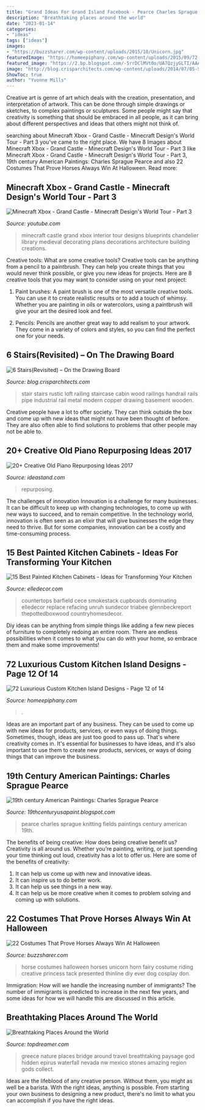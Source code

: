 ```yaml
---
title: "Grand Ideas For Grand Island Facebook - Pearce Charles Sprague Knitting Fields Paintings Century American 19th"
description: "Breathtaking places around the world"
date: "2023-01-14"
categories:
- "ideas"
tags: ["ideas"]
images:
- "https://buzzsharer.com/wp-content/uploads/2015/10/Unicorn.jpg"
featuredImage: "https://homeepiphany.com/wp-content/uploads/2015/09/72-Luxurious-Custom-Kitchen-Island-Designs-59.jpg"
featured_image: "https://2.bp.blogspot.com/-5rrDClMVt0o/UA7QzjyGLTI/AAAAAAAAHXs/2RxGKMfOYt4/s1600/Charles+Sprague+Pearce+-+Knitting+in+the+Fields.jpg"
image: "http://blog.crisparchitects.com/wp-content/uploads/2014/07/05-Stair-to-Loft-and-Wine-Cellar.jpg"
ShowToc: true
author: "Yvonne Mills"
---
```



Creative art is genre of art which deals with the creation, presentation, and interpretation of artwork. This can be done through simple drawings or sketches, to complex paintings or sculptures. Some people might say that creativity is something that should be embraced in all people, as it can bring about different perspectives and ideas that others might not think of.

	

		
searching about Minecraft Xbox - Grand Castle - Minecraft Design&#039;s World Tour - Part 3 you've came to the right place. We have 8 Images about Minecraft Xbox - Grand Castle - Minecraft Design&#039;s World Tour - Part 3 like Minecraft Xbox - Grand Castle - Minecraft Design&#039;s World Tour - Part 3, 19th century American Paintings: Charles Sprague Pearce and also 22 Costumes That Prove Horses Always Win At Halloween. Read more:
		
    
## Minecraft Xbox - Grand Castle - Minecraft Design&#039;s World Tour - Part 3

<img loading=lazy src="http://i1.ytimg.com/vi/T5i4_V2ZNA8/maxresdefault.jpg" onerror="this.onerror=null;this.src='https://tse1.mm.bing.net/th?id=OIP.JXQiLAqZViRWcCJU1HdLtAHaEK&amp;pid=15.1';" alt="Minecraft Xbox - Grand Castle - Minecraft Design&#039;s World Tour - Part 3">

_Source: youtube.com_

>minecraft castle grand xbox interior tour designs blueprints chandelier library medieval decorating plans decorations architecture building creations. 

	

Creative tools: What are some creative tools?
Creative tools can be anything from a pencil to a paintbrush. They can help you create things that you would never think possible, or give you new ideas for projects. Here are 8 creative tools that you may want to consider using on your next project:
1. Paint brushes: A paint brush is one of the most versatile creative tools. You can use it to create realistic results or to add a touch of whimsy. Whether you are painting in oils or watercolors, using a paintbrush will give your art the desired look and feel.

2. Pencils: Pencils are another great way to add realism to your artwork. They come in a variety of colors and styles, so you can find the perfect one for your needs.

    
## 6 Stairs(Revisited) – On The Drawing Board

<img loading=lazy src="http://blog.crisparchitects.com/wp-content/uploads/2014/07/05-Stair-to-Loft-and-Wine-Cellar.jpg" onerror="this.onerror=null;this.src='https://tse4.mm.bing.net/th?id=OIP.096zr9HkHTZo69CQI9GibAHaLG&amp;pid=15.1';" alt="6 Stairs(Revisited) – On the Drawing Board">

_Source: blog.crisparchitects.com_

>stair stairs rustic loft railing staircase cabin wood railings handrail rails pipe industrial rail metal modern copper drawing basement wooden. 

	

Creative people have a lot to offer society. They can think outside the box and come up with new ideas that might not have been thought of before. They are also often able to find solutions to problems that other people may not be able to.

    
## 20+ Creative Old Piano Repurposing Ideas 2017

<img loading=lazy src="https://ideastand.com/wp-content/uploads/2015/03/piano-repurposing-ideas/3-creative-old-piano-repurposing-ideas.jpg" onerror="this.onerror=null;this.src='https://tse1.mm.bing.net/th?id=OIP.fZyI6Aend51J7hFtCSwxMQAAAA&amp;pid=15.1';" alt="20+ Creative Old Piano Repurposing Ideas 2017">

_Source: ideastand.com_

>repurposing. 

	

The challenges of innovation
Innovation is a challenge for many businesses. It can be difficult to keep up with changing technologies, to come up with new ways to succeed, and to remain competitive. In the technology world, innovation is often seen as an elixir that will give businesses the edge they need to thrive. But for some companies, innovation can be a costly and time-consuming process.

    
## 15 Best Painted Kitchen Cabinets - Ideas For Transforming Your Kitchen

<img loading=lazy src="https://hips.hearstapps.com/hmg-prod.s3.amazonaws.com/images/painted-cabinets-9-1554916439.png?crop=1xw:1xh;center,top&amp;resize=480:*" onerror="this.onerror=null;this.src='https://tse3.mm.bing.net/th?id=OIP.BHlc8tQ_WoR0aWL3MHbphwHaLH&amp;pid=15.1';" alt="15 Best Painted Kitchen Cabinets - Ideas for Transforming Your Kitchen">

_Source: elledecor.com_

>countertops barfield cece smokestack cupboards dominating elledecor replace refacing unruh sundecor triabee glennbeckreport thepottedboxwood countryhomesdecor. 

	

Diy ideas can be anything from simple things like adding a few new pieces of furniture to completely redoing an entire room. There are endless possibilities when it comes to what you can do with your home, so embrace them and make some improvements!

    
## 72 Luxurious Custom Kitchen Island Designs - Page 12 Of 14

<img loading=lazy src="https://homeepiphany.com/wp-content/uploads/2015/09/72-Luxurious-Custom-Kitchen-Island-Designs-59.jpg" onerror="this.onerror=null;this.src='https://tse2.mm.bing.net/th?id=OIP.ON9Ww4Pl8SjdzGBejpZkMgHaLI&amp;pid=15.1';" alt="72 Luxurious Custom Kitchen Island Designs - Page 12 of 14">

_Source: homeepiphany.com_

>. 

	

Ideas are an important part of any business. They can be used to come up with new ideas for products, services, or even ways of doing things. Sometimes, though, ideas are just too good to pass up. That's where creativity comes in. It's essential for businesses to have ideas, and it's also important to use them to create new products, services, or ways of doing things that can improve the business.

    
## 19th Century American Paintings: Charles Sprague Pearce

<img loading=lazy src="https://2.bp.blogspot.com/-5rrDClMVt0o/UA7QzjyGLTI/AAAAAAAAHXs/2RxGKMfOYt4/s1600/Charles+Sprague+Pearce+-+Knitting+in+the+Fields.jpg" onerror="this.onerror=null;this.src='https://tse2.mm.bing.net/th?id=OIP.moKciIbkuexCpynxlgfWrgHaKr&amp;pid=15.1';" alt="19th century American Paintings: Charles Sprague Pearce">

_Source: 19thcenturyusapaint.blogspot.com_

>pearce charles sprague knitting fields paintings century american 19th. 

	

The benefits of being creative: How does being creative benefit us?
Creativity is all around us. Whether you’re painting, writing, or just spending your time thinking out loud, creativity has a lot to offer us. Here are some of the benefits of creativity: 
1. It can help us come up with new and innovative ideas.
2. It can inspire us to do better work.
3. It can help us see things in a new way.
4. It can help us be more creative when it comes to problem solving and coming up with solutions.

    
## 22 Costumes That Prove Horses Always Win At Halloween

<img loading=lazy src="https://buzzsharer.com/wp-content/uploads/2015/10/Unicorn.jpg" onerror="this.onerror=null;this.src='https://tse2.mm.bing.net/th?id=OIP.xwTuaFdBBkMzs4R0LAcBVgHaLH&amp;pid=15.1';" alt="22 Costumes That Prove Horses Always Win At Halloween">

_Source: buzzsharer.com_

>horse costumes halloween horses unicorn horn fairy costume riding creative princess tack presented thinline diy ever dog cosplay don. 

	

Immigration: How will we handle the increasing number of immigrants?
The number of immigrants is predicted to increase in the next few years, and some ideas for how we will handle this are discussed in this article.

    
## Breathtaking Places Around The World

<img loading=lazy src="http://www.topdreamer.com/wp-content/uploads/2013/06/Theogefiro-Gods-bridge-in-Zitsa-Greece-.jpg" onerror="this.onerror=null;this.src='https://tse1.mm.bing.net/th?id=OIP.Pe4C2RUnS9SmV3R5UV2pxAHaOS&amp;pid=15.1';" alt="Breathtaking Places Around the World">

_Source: topdreamer.com_

>greece nature places bridge around travel breathtaking paysage god hidden epirus waterfall nevada nw mexico stones amazing region gods collect. 

	

Ideas are the lifeblood of any creative person. Without them, you might as well be a barista. With the right ideas, anything is possible. From starting your own business to designing a new product, there's no limit to what you can accomplish if you have the right ideas.

